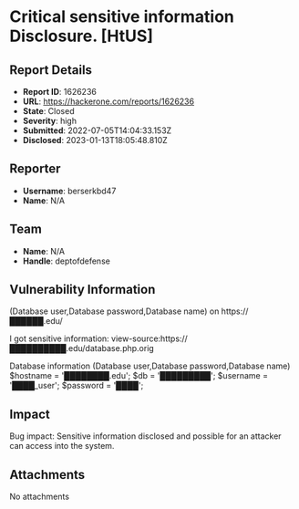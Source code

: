 # Critical sensitive information Disclosure. [HtUS]

## Report Details
- **Report ID**: 1626236
- **URL**: https://hackerone.com/reports/1626236
- **State**: Closed
- **Severity**: high
- **Submitted**: 2022-07-05T14:04:33.153Z
- **Disclosed**: 2023-01-13T18:05:48.810Z

## Reporter
- **Username**: berserkbd47
- **Name**: N/A

## Team
- **Name**: N/A
- **Handle**: deptofdefense

## Vulnerability Information
(Database user,Database password,Database name) 
on https://██████.edu/

I got sensitive information:
view-source:https://██████████.edu/database.php.orig


Database information (Database user,Database password,Database name)
$hostname     = '████████.edu';
$db         = '█████████';
$username     = '████_user';
$password     = '████';

## Impact

Bug impact:
Sensitive information disclosed and possible for an attacker can access into the system.

## Attachments
No attachments
